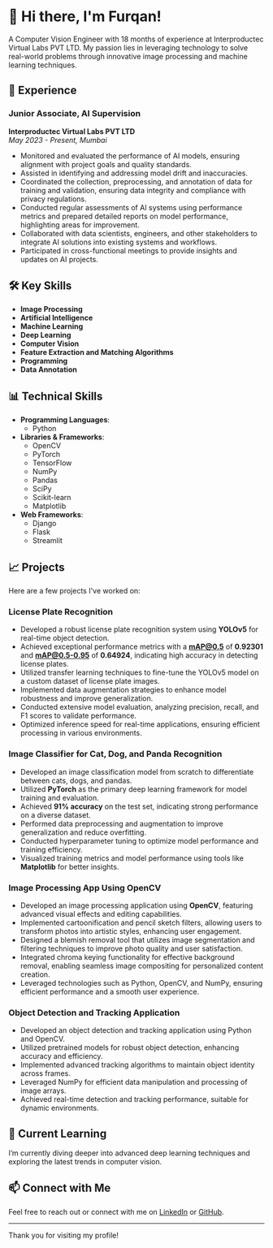 # 👋 Hi there, I'm Furqan!

A Computer Vision Engineer with 18 months of experience at Interproductec Virtual Labs PVT LTD. My passion lies in leveraging technology to solve real-world problems through innovative image processing and machine learning techniques.

## 💼 Experience

### Junior Associate, AI Supervision
**Interproductec Virtual Labs PVT LTD**  
*May 2023 - Present, Mumbai*

- Monitored and evaluated the performance of AI models, ensuring alignment with project goals and quality standards.
- Assisted in identifying and addressing model drift and inaccuracies.
- Coordinated the collection, preprocessing, and annotation of data for training and validation, ensuring data integrity and compliance with privacy regulations.
- Conducted regular assessments of AI systems using performance metrics and prepared detailed reports on model performance, highlighting areas for improvement.
- Collaborated with data scientists, engineers, and other stakeholders to integrate AI solutions into existing systems and workflows.
- Participated in cross-functional meetings to provide insights and updates on AI projects.


## 🛠️ Key Skills

- **Image Processing**
- **Artificial Intelligence**
- **Machine Learning**
- **Deep Learning**
- **Computer Vision**
- **Feature Extraction and Matching Algorithms**
- **Programming**
- **Data Annotation**

## 📊 Technical Skills

- **Programming Languages**: 
  - Python
- **Libraries & Frameworks**:
  - OpenCV
  - PyTorch
  - TensorFlow
  - NumPy
  - Pandas
  - SciPy
  - Scikit-learn
  - Matplotlib
- **Web Frameworks**:
  - Django
  - Flask
  - Streamlit

## 📈 Projects

Here are a few projects I've worked on:

### License Plate Recognition
- Developed a robust license plate recognition system using **YOLOv5** for real-time object detection.
- Achieved exceptional performance metrics with a **mAP@0.5** of **0.92301** and **mAP@0.5-0.95** of **0.64924**, indicating high accuracy in detecting license plates.
- Utilized transfer learning techniques to fine-tune the YOLOv5 model on a custom dataset of license plate images.
- Implemented data augmentation strategies to enhance model robustness and improve generalization.
- Conducted extensive model evaluation, analyzing precision, recall, and F1 scores to validate performance.
- Optimized inference speed for real-time applications, ensuring efficient processing in various environments.

### Image Classifier for Cat, Dog, and Panda Recognition
- Developed an image classification model from scratch to differentiate between cats, dogs, and pandas.
- Utilized **PyTorch** as the primary deep learning framework for model training and evaluation.
- Achieved **91% accuracy** on the test set, indicating strong performance on a diverse dataset.
- Performed data preprocessing and augmentation to improve generalization and reduce overfitting.
- Conducted hyperparameter tuning to optimize model performance and training efficiency.
- Visualized training metrics and model performance using tools like **Matplotlib** for better insights.

### Image Processing App Using OpenCV
- Developed an image processing application using **OpenCV**, featuring advanced visual effects and editing capabilities.
- Implemented cartoonification and pencil sketch filters, allowing users to transform photos into artistic styles, enhancing user engagement.
- Designed a blemish removal tool that utilizes image segmentation and filtering techniques to improve photo quality and user satisfaction.
- Integrated chroma keying functionality for effective background removal, enabling seamless image compositing for personalized content creation.
- Leveraged technologies such as Python, OpenCV, and NumPy, ensuring efficient performance and a smooth user experience.

### Object Detection and Tracking Application
- Developed an object detection and tracking application using Python and OpenCV.
- Utilized pretrained models for robust object detection, enhancing accuracy and efficiency.
- Implemented advanced tracking algorithms to maintain object identity across frames.
- Leveraged NumPy for efficient data manipulation and processing of image arrays.
- Achieved real-time detection and tracking performance, suitable for dynamic environments.


## 🌱 Current Learning

I’m currently diving deeper into advanced deep learning techniques and exploring the latest trends in computer vision.

## 📫 Connect with Me

Feel free to reach out or connect with me on [LinkedIn](https://www.linkedin.com/in/sayyed-furqan-hussain-6b31071a6/) or [GitHub]([your-github-url](https://github.com/04092000f)).

---

Thank you for visiting my profile!

